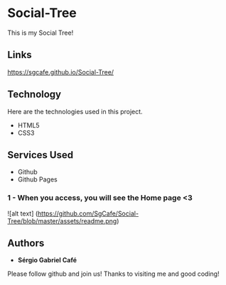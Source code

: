 # Social-Tree

This is my Social Tree!

## Links

https://sgcafe.github.io/Social-Tree/

## Technology

Here are the technologies used in this project.

- HTML5
- CSS3

## Services Used

- Github
- Github Pages

### 1 - When you access, you will see the Home page <3

![alt text] (https://github.com/SgCafe/Social-Tree/blob/master/assets/readme.png)

## Authors

- **Sérgio Gabriel Café**

Please follow github and join us!
Thanks to visiting me and good coding!

